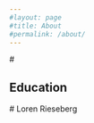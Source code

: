 ```yaml
---
#layout: page
#title: About
#permalink: /about/
---
```


#<h2>Education</h2>
#</i> Loren Rieseberg <br>


